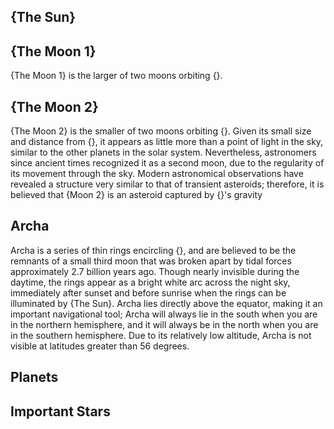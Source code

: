 ## {The Sun}

## {The Moon 1}

{The Moon 1} is the larger of two moons orbiting {}.
## {The Moon 2}

{The Moon 2} is the smaller of two moons orbiting {}. Given its small size and distance from {}, it appears as little more than a point of light in the sky, similar to the other planets in the solar system. Nevertheless, astronomers since ancient times recognized it as a second moon, due to the regularity of its movement through the sky. Modern astronomical observations have revealed a structure very similar to that of transient asteroids; therefore, it is believed that {Moon 2} is an asteroid captured by {}'s gravity

## Archa

Archa is a series of thin rings encircling {}, and are believed to be the remnants of a small third moon that was broken apart by tidal forces approximately 2.7 billion years ago. Though nearly invisible during the daytime, the rings appear as a bright white arc across the night sky, immediately after sunset and before sunrise when the rings can be illuminated by {The Sun}. Archa lies directly above the equator, making it an important navigational tool; Archa will always lie in the south when you are in the northern hemisphere, and it will always be in the north when you are in the southern hemisphere. Due to its relatively low altitude, Archa is not visible at latitudes greater than 56 degrees.
## Planets

## Important Stars